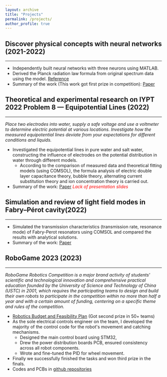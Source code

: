 ```yaml
---
layout: archive
title: "Projects"
permalink: /projects/
author_profile: true
---
```


## Discover physical concepts with neural networks (2021-2022)
****
* Independently built neural networks with three neurons using MATLAB. 
* Derived the Planck radiation law formula from original spectrum data using the model. [Reference](../assets/neural_network.pdf)
* Summary of the work (This work got first prize in competition): [Paper](../assets/neural_network_report.pdf)

## Theoretical and experimental research on IYPT 2022 Problem 8 — Equipotential Lines (2022)
****
_Place two electrodes into water, supply a safe voltage and use a voltmeter to determine electric potential at various locations. Investigate how the measured equipotential lines deviate from your expectations for different conditions and liquids._
* Investigated the equipotential lines in pure water and salt water, constructing the influence of electrodes on the potential distribution in water through different models.
  *  According to the comparison of measured data and theoretical fitting models (using COMSOL), the formula analysis of electric double layer capacitance theory, bubble theory, alternating current substitution theory and ion concentration theory is carried out. 
* Summary of the work: [Paper](../assets/equipotential_lines.pdf) 
<font color=Red>_Lack of presentation slides_</font>

## Simulation and review of light field modes in Fabry–Pérot cavity(2022)
****
* Simulated the transmission characteristics (transmission rate, resonance mode) of Fabry-Perot resonators using COMSOL and compared the results with analytical solutions.
* Summary of the work: [Paper](../assets/FPcavity.pdf) 

## RoboGame 2023 (2023)
****
_RoboGame Robotics Competition is a major brand activity of students' scientific and technological innovation and comprehensive practical education founded by the University of Science and Technology of China (USTC) in 2001, which requires the participating teams to design and build their own robots to participate in the competition within no more than half a year and with a certain amount of funding, centering on a specific theme and rules of the competition._ 

* [Robotics Budget and Feasibility Plan](../assets/plan.pdf) (Got second prize in 50+ teams)
* As the sole electrical controls engineer on the team, I developed the majority of the control code for the robot's movement and catching mechanisms. 
  * Designed the main control board using STM32, 
  * Drew the power distribution boards PCB, ensured consistency across all robot components.
  * Wrote and fine-tuned the PID for wheel movement.
* Finally we successfully finished the tasks and won third prize in the finals.
* Codes and PCBs in [github repositories](https://github.com/k-telux/RoboGame2023)